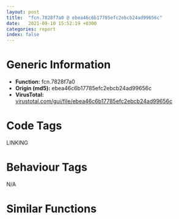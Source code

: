 ```yaml
---
layout: post
title:  "fcn.7828f7a0 @ ebea46c6b17785efc2ebcb24ad99656c"
date:   2021-09-10 15:52:19 +0300
categories: report
index: false
---
```


# Generic Information
- **Function:** fcn.7828f7a0
- **Origin (md5):** ebea46c6b17785efc2ebcb24ad99656c
- **VirusTotal:** [virustotal.com/gui/file/ebea46c6b17785efc2ebcb24ad99656c][virustotal_ref]

# Code Tags
<span class="tag" id="LINKING">LINKING</span>


# Behaviour Tags
<span class="bhv-tag" id="na">N/A</span>

# Similar Functions
<script type="text/javascript" src="https://www.gstatic.com/charts/loader.js"></script>
<script type="text/javascript">

    google.charts.load('current', {'packages':['corechart']});
    google.charts.setOnLoadCallback(drawChart);

    function drawChart() {
    var data = new google.visualization.DataTable();
        data.addColumn('number', 'X');
        data.addColumn('number', 'Y');
        data.addColumn({type: 'string', role: 'tooltip', 'p': {'html': true}});
        data.addColumn({'type': 'string', 'role': 'style'});
        
        data.addRows([
    [36.3824577331543, -145.6014404296875, '<b><a href="/report/fcn.7828f7a0@ebea46c6b17785efc2ebcb24ad99656c">fcn.7828f7a0</a><br>@ebea46c6b17785efc2ebcb24ad99656c</b><br>push ebp<br>mov ebp, esp<br>push ecx<br>mov dword[ebp-4], ecx<br>mov ecx, dword[ebp-4]<br>add ecx, 0x17c<br>call fcn.782815f0<br>movzx eax, al<br>test eax, eax<br>je 0x7828f7df<br>push 0x781dc484<br>mov ecx, dword[ebp-4]<br>call fcn.78229620<br>push eax<br>call dword[sym.imp.KERNEL32.dll_GetProcAddress]<br>push eax<br>mov ecx, dword[ebp-4]<br>add ecx, 0x17c<br>call fcn.78295330<br>mov ecx, dword[ebp-4]<br>mov edx, dword[ecx+0x17c]<br>mov eax, dword[ebp+8]<br>mov dword[eax], edx<br>mov eax, dword[ebp+8]<br>mov esp, ebp<br>pop ebp<br>ret 4<br><eoc> ', 'point { fill-color: #e0440e; }'],
[-139.81260681152344, -119.70321655273438, '<b><a href="/report/fcn.78281cb0@ebea46c6b17785efc2ebcb24ad99656c">fcn.78281cb0</a><br>@ebea46c6b17785efc2ebcb24ad99656c</b><br>push ebp<br>mov ebp, esp<br>push ecx<br>mov dword[ebp-4], ecx<br>mov ecx, dword[ebp-4]<br>add ecx, 0x34<br>call fcn.782815f0<br>movzx eax, al<br>test eax, eax<br>je 0x78281ce9<br>push 0x781daf74<br>mov ecx, dword[ebp-4]<br>call fcn.78229620<br>push eax<br>call dword[sym.imp.KERNEL32.dll_GetProcAddress]<br>push eax<br>mov ecx, dword[ebp-4]<br>add ecx, 0x34<br>call fcn.78295330<br>mov ecx, dword[ebp-4]<br>mov edx, dword[ecx+0x34]<br>mov eax, dword[ebp+8]<br>mov dword[eax], edx<br>mov eax, dword[ebp+8]<br>mov esp, ebp<br>pop ebp<br>ret 4<br><eoc> ', 'null'],
[-18.789562225341797, -119.72640991210938, '<b><a href="/report/fcn.78283720@ebea46c6b17785efc2ebcb24ad99656c">fcn.78283720</a><br>@ebea46c6b17785efc2ebcb24ad99656c</b><br>push ebp<br>mov ebp, esp<br>push ecx<br>mov dword[ebp-4], ecx<br>mov ecx, dword[ebp-4]<br>add ecx, 0x7c<br>call fcn.782815f0<br>movzx eax, al<br>test eax, eax<br>je 0x78283759<br>push 0x781db0b8<br>mov ecx, dword[ebp-4]<br>call fcn.78229620<br>push eax<br>call dword[sym.imp.KERNEL32.dll_GetProcAddress]<br>push eax<br>mov ecx, dword[ebp-4]<br>add ecx, 0x7c<br>call fcn.78295330<br>mov ecx, dword[ebp-4]<br>mov edx, dword[ecx+0x7c]<br>mov eax, dword[ebp+8]<br>mov dword[eax], edx<br>mov eax, dword[ebp+8]<br>mov esp, ebp<br>pop ebp<br>ret 4<br><eoc> ', 'null'],
[127.17093658447266, 44.71161651611328, '<b><a href="/report/fcn.78282220@ebea46c6b17785efc2ebcb24ad99656c">fcn.78282220</a><br>@ebea46c6b17785efc2ebcb24ad99656c</b><br>push ebp<br>mov ebp, esp<br>push ecx<br>mov dword[ebp-4], ecx<br>mov ecx, dword[ebp-4]<br>add ecx, 0x40<br>call fcn.782815f0<br>movzx eax, al<br>test eax, eax<br>je 0x78282259<br>push 0x781dafb8<br>mov ecx, dword[ebp-4]<br>call fcn.78229620<br>push eax<br>call dword[sym.imp.KERNEL32.dll_GetProcAddress]<br>push eax<br>mov ecx, dword[ebp-4]<br>add ecx, 0x40<br>call fcn.78295330<br>mov ecx, dword[ebp-4]<br>mov edx, dword[ecx+0x40]<br>mov eax, dword[ebp+8]<br>mov dword[eax], edx<br>mov eax, dword[ebp+8]<br>mov esp, ebp<br>pop ebp<br>ret 4<br><eoc> ', 'null'],
[2.0560877323150635, -14.664393424987793, '<b><a href="/report/fcn.782543f0@ebea46c6b17785efc2ebcb24ad99656c">fcn.782543f0</a><br>@ebea46c6b17785efc2ebcb24ad99656c</b><br>push ebp<br>mov ebp, esp<br>push ecx<br>mov dword[ebp-4], ecx<br>mov ecx, dword[ebp-4]<br>add ecx, 0x10<br>call fcn.782815f0<br>movzx eax, al<br>test eax, eax<br>je 0x78254429<br>push 0x781d611c<br>mov ecx, dword[ebp-4]<br>call fcn.78229620<br>push eax<br>call dword[sym.imp.KERNEL32.dll_GetProcAddress]<br>push eax<br>mov ecx, dword[ebp-4]<br>add ecx, 0x10<br>call fcn.78295330<br>mov ecx, dword[ebp-4]<br>mov edx, dword[ecx+0x10]<br>mov eax, dword[ebp+8]<br>mov dword[eax], edx<br>mov eax, dword[ebp+8]<br>mov esp, ebp<br>pop ebp<br>ret 4<br><eoc> ', 'null'],
[45.22010040283203, 5.6389241218566895, '<b><a href="/report/fcn.78282d10@ebea46c6b17785efc2ebcb24ad99656c">fcn.78282d10</a><br>@ebea46c6b17785efc2ebcb24ad99656c</b><br>push ebp<br>mov ebp, esp<br>push ecx<br>mov dword[ebp-4], ecx<br>mov ecx, dword[ebp-4]<br>add ecx, 0x64<br>call fcn.782815f0<br>movzx eax, al<br>test eax, eax<br>je 0x78282d49<br>push 0x781db034<br>mov ecx, dword[ebp-4]<br>call fcn.78229620<br>push eax<br>call dword[sym.imp.KERNEL32.dll_GetProcAddress]<br>push eax<br>mov ecx, dword[ebp-4]<br>add ecx, 0x64<br>call fcn.78295330<br>mov ecx, dword[ebp-4]<br>mov edx, dword[ecx+0x64]<br>mov eax, dword[ebp+8]<br>mov dword[eax], edx<br>mov eax, dword[ebp+8]<br>mov esp, ebp<br>pop ebp<br>ret 4<br><eoc> ', 'null'],
[-36.83955001831055, 80.04724884033203, '<b><a href="/report/fcn.78283570@ebea46c6b17785efc2ebcb24ad99656c">fcn.78283570</a><br>@ebea46c6b17785efc2ebcb24ad99656c</b><br>push ebp<br>mov ebp, esp<br>push ecx<br>mov dword[ebp-4], ecx<br>mov ecx, dword[ebp-4]<br>add ecx, 0x78<br>call fcn.782815f0<br>movzx eax, al<br>test eax, eax<br>je 0x782835a9<br>push 0x781db098<br>mov ecx, dword[ebp-4]<br>call fcn.78229620<br>push eax<br>call dword[sym.imp.KERNEL32.dll_GetProcAddress]<br>push eax<br>mov ecx, dword[ebp-4]<br>add ecx, 0x78<br>call fcn.78295330<br>mov ecx, dword[ebp-4]<br>mov edx, dword[ecx+0x78]<br>mov eax, dword[ebp+8]<br>mov dword[eax], edx<br>mov eax, dword[ebp+8]<br>mov esp, ebp<br>pop ebp<br>ret 4<br><eoc> ', 'null'],
[-99.40074920654297, -30.1927547454834, '<b><a href="/report/fcn.78281b00@ebea46c6b17785efc2ebcb24ad99656c">fcn.78281b00</a><br>@ebea46c6b17785efc2ebcb24ad99656c</b><br>push ebp<br>mov ebp, esp<br>push ecx<br>mov dword[ebp-4], ecx<br>mov ecx, dword[ebp-4]<br>add ecx, 0x30<br>call fcn.782815f0<br>movzx eax, al<br>test eax, eax<br>je 0x78281b39<br>push 0x781daf5c<br>mov ecx, dword[ebp-4]<br>call fcn.78229620<br>push eax<br>call dword[sym.imp.KERNEL32.dll_GetProcAddress]<br>push eax<br>mov ecx, dword[ebp-4]<br>add ecx, 0x30<br>call fcn.78295330<br>mov ecx, dword[ebp-4]<br>mov edx, dword[ecx+0x30]<br>mov eax, dword[ebp+8]<br>mov dword[eax], edx<br>mov eax, dword[ebp+8]<br>mov esp, ebp<br>pop ebp<br>ret 4<br><eoc> ', 'null'],
[-7.029330253601074, -65.39620208740234, '<b><a href="/report/fcn.78292b00@ebea46c6b17785efc2ebcb24ad99656c">fcn.78292b00</a><br>@ebea46c6b17785efc2ebcb24ad99656c</b><br>push ebp<br>mov ebp, esp<br>push ecx<br>mov dword[ebp-4], ecx<br>mov ecx, dword[ebp-4]<br>add ecx, 0x48<br>call fcn.782815f0<br>movzx eax, al<br>test eax, eax<br>je 0x78292b39<br>push 0x781dcf04<br>mov ecx, dword[ebp-4]<br>call fcn.78229620<br>push eax<br>call dword[sym.imp.KERNEL32.dll_GetProcAddress]<br>push eax<br>mov ecx, dword[ebp-4]<br>add ecx, 0x48<br>call fcn.78295330<br>mov ecx, dword[ebp-4]<br>mov edx, dword[ecx+0x48]<br>mov eax, dword[ebp+8]<br>mov dword[eax], edx<br>mov eax, dword[ebp+8]<br>mov esp, ebp<br>pop ebp<br>ret 4<br><eoc> ', 'null'],
[12.138737678527832, 179.26918029785156, '<b><a href="/report/fcn.78283c90@ebea46c6b17785efc2ebcb24ad99656c">fcn.78283c90</a><br>@ebea46c6b17785efc2ebcb24ad99656c</b><br>push ebp<br>mov ebp, esp<br>push ecx<br>mov dword[ebp-4], ecx<br>mov ecx, dword[ebp-4]<br>add ecx, 0x88<br>call fcn.782815f0<br>movzx eax, al<br>test eax, eax<br>je 0x78283ccf<br>push 0x781db0fc<br>mov ecx, dword[ebp-4]<br>call fcn.78229620<br>push eax<br>call dword[sym.imp.KERNEL32.dll_GetProcAddress]<br>push eax<br>mov ecx, dword[ebp-4]<br>add ecx, 0x88<br>call fcn.78295330<br>mov ecx, dword[ebp-4]<br>mov edx, dword[ecx+0x88]<br>mov eax, dword[ebp+8]<br>mov dword[eax], edx<br>mov eax, dword[ebp+8]<br>mov esp, ebp<br>pop ebp<br>ret 4<br><eoc> ', 'null'],
[-42.07402420043945, -201.79969787597656, '<b><a href="/report/fcn.78282960@ebea46c6b17785efc2ebcb24ad99656c">fcn.78282960</a><br>@ebea46c6b17785efc2ebcb24ad99656c</b><br>push ebp<br>mov ebp, esp<br>push ecx<br>mov dword[ebp-4], ecx<br>mov ecx, dword[ebp-4]<br>add ecx, 0x54<br>call fcn.782815f0<br>movzx eax, al<br>test eax, eax<br>je 0x78282999<br>push 0x781db008<br>mov ecx, dword[ebp-4]<br>call fcn.78229620<br>push eax<br>call dword[sym.imp.KERNEL32.dll_GetProcAddress]<br>push eax<br>mov ecx, dword[ebp-4]<br>add ecx, 0x54<br>call fcn.78295330<br>mov ecx, dword[ebp-4]<br>mov edx, dword[ecx+0x54]<br>mov eax, dword[ebp+8]<br>mov dword[eax], edx<br>mov eax, dword[ebp+8]<br>mov esp, ebp<br>pop ebp<br>ret 4<br><eoc> ', 'null'],
[220.7082061767578, 22.65473175048828, '<b><a href="/report/fcn.78291a80@ebea46c6b17785efc2ebcb24ad99656c">fcn.78291a80</a><br>@ebea46c6b17785efc2ebcb24ad99656c</b><br>push ebp<br>mov ebp, esp<br>push ecx<br>mov dword[ebp-4], ecx<br>mov ecx, dword[ebp-4]<br>add ecx, 0x18<br>call fcn.782815f0<br>movzx eax, al<br>test eax, eax<br>je 0x78291ab9<br>push 0x781dc978<br>mov ecx, dword[ebp-4]<br>call fcn.78229620<br>push eax<br>call dword[sym.imp.KERNEL32.dll_GetProcAddress]<br>push eax<br>mov ecx, dword[ebp-4]<br>add ecx, 0x18<br>call fcn.78295330<br>mov ecx, dword[ebp-4]<br>mov edx, dword[ecx+0x18]<br>mov eax, dword[ebp+8]<br>mov dword[eax], edx<br>mov eax, dword[ebp+8]<br>mov esp, ebp<br>pop ebp<br>ret 4<br><eoc> ', 'null'],
[157.3623809814453, 134.93304443359375, '<b><a href="/report/fcn.78284230@ebea46c6b17785efc2ebcb24ad99656c">fcn.78284230</a><br>@ebea46c6b17785efc2ebcb24ad99656c</b><br>push ebp<br>mov ebp, esp<br>push ecx<br>mov dword[ebp-4], ecx<br>mov ecx, dword[ebp-4]<br>add ecx, 0xcc<br>call fcn.782815f0<br>movzx eax, al<br>test eax, eax<br>je 0x7828426f<br>push 0x781db134<br>mov ecx, dword[ebp-4]<br>call fcn.78229620<br>push eax<br>call dword[sym.imp.KERNEL32.dll_GetProcAddress]<br>push eax<br>mov ecx, dword[ebp-4]<br>add ecx, 0xcc<br>call fcn.78295330<br>mov ecx, dword[ebp-4]<br>mov edx, dword[ecx+0xcc]<br>mov eax, dword[ebp+8]<br>mov dword[eax], edx<br>mov eax, dword[ebp+8]<br>mov esp, ebp<br>pop ebp<br>ret 4<br><eoc> ', 'null'],
[116.3750228881836, -196.17845153808594, '<b><a href="/report/fcn.78295130@ebea46c6b17785efc2ebcb24ad99656c">fcn.78295130</a><br>@ebea46c6b17785efc2ebcb24ad99656c</b><br>push ebp<br>mov ebp, esp<br>push ecx<br>mov dword[ebp-4], ecx<br>mov ecx, dword[ebp-4]<br>add ecx, 0x30<br>call fcn.782815f0<br>movzx eax, al<br>test eax, eax<br>je 0x78295169<br>push 0x781dd8cc<br>mov ecx, dword[ebp-4]<br>call fcn.78229620<br>push eax<br>call dword[sym.imp.KERNEL32.dll_GetProcAddress]<br>push eax<br>mov ecx, dword[ebp-4]<br>add ecx, 0x30<br>call fcn.78295330<br>mov ecx, dword[ebp-4]<br>mov edx, dword[ecx+0x30]<br>mov eax, dword[ebp+8]<br>mov dword[eax], edx<br>mov eax, dword[ebp+8]<br>mov esp, ebp<br>pop ebp<br>ret 4<br><eoc> ', 'null'],
[-105.34803009033203, 128.3100128173828, '<b><a href="/report/fcn.78281780@ebea46c6b17785efc2ebcb24ad99656c">fcn.78281780</a><br>@ebea46c6b17785efc2ebcb24ad99656c</b><br>push ebp<br>mov ebp, esp<br>push ecx<br>mov dword[ebp-4], ecx<br>mov ecx, dword[ebp-4]<br>add ecx, 0x28<br>call fcn.782815f0<br>movzx eax, al<br>test eax, eax<br>je 0x782817b9<br>push 0x781daf34<br>mov ecx, dword[ebp-4]<br>call fcn.78229620<br>push eax<br>call dword[sym.imp.KERNEL32.dll_GetProcAddress]<br>push eax<br>mov ecx, dword[ebp-4]<br>add ecx, 0x28<br>call fcn.78295330<br>mov ecx, dword[ebp-4]<br>mov edx, dword[ecx+0x28]<br>mov eax, dword[ebp+8]<br>mov dword[eax], edx<br>mov eax, dword[ebp+8]<br>mov esp, ebp<br>pop ebp<br>ret 4<br><eoc> ', 'null'],
[93.67412567138672, -56.135467529296875, '<b><a href="/report/fcn.78281940@ebea46c6b17785efc2ebcb24ad99656c">fcn.78281940</a><br>@ebea46c6b17785efc2ebcb24ad99656c</b><br>push ebp<br>mov ebp, esp<br>push ecx<br>mov dword[ebp-4], ecx<br>mov ecx, dword[ebp-4]<br>add ecx, 0x2c<br>call fcn.782815f0<br>movzx eax, al<br>test eax, eax<br>je 0x78281979<br>push 0x781daf44<br>mov ecx, dword[ebp-4]<br>call fcn.78229620<br>push eax<br>call dword[sym.imp.KERNEL32.dll_GetProcAddress]<br>push eax<br>mov ecx, dword[ebp-4]<br>add ecx, 0x2c<br>call fcn.78295330<br>mov ecx, dword[ebp-4]<br>mov edx, dword[ecx+0x2c]<br>mov eax, dword[ebp+8]<br>mov dword[eax], edx<br>mov eax, dword[ebp+8]<br>mov esp, ebp<br>pop ebp<br>ret 4<br><eoc> ', 'null'],
[147.0821075439453, -80.70136260986328, '<b><a href="/report/fcn.78283e70@ebea46c6b17785efc2ebcb24ad99656c">fcn.78283e70</a><br>@ebea46c6b17785efc2ebcb24ad99656c</b><br>push ebp<br>mov ebp, esp<br>push ecx<br>mov dword[ebp-4], ecx<br>mov ecx, dword[ebp-4]<br>add ecx, 0x9c<br>call fcn.782815f0<br>movzx eax, al<br>test eax, eax<br>je 0x78283eaf<br>push 0x781db10c<br>mov ecx, dword[ebp-4]<br>call fcn.78229620<br>push eax<br>call dword[sym.imp.KERNEL32.dll_GetProcAddress]<br>push eax<br>mov ecx, dword[ebp-4]<br>add ecx, 0x9c<br>call fcn.78295330<br>mov ecx, dword[ebp-4]<br>mov edx, dword[ecx+0x9c]<br>mov eax, dword[ebp+8]<br>mov dword[eax], edx<br>mov eax, dword[ebp+8]<br>mov esp, ebp<br>pop ebp<br>ret 4<br><eoc> ', 'null'],
[-64.19912719726562, -83.83597564697266, '<b><a href="/report/fcn.782815a0@ebea46c6b17785efc2ebcb24ad99656c">fcn.782815a0</a><br>@ebea46c6b17785efc2ebcb24ad99656c</b><br>push ebp<br>mov ebp, esp<br>push ecx<br>mov dword[ebp-4], ecx<br>mov ecx, dword[ebp-4]<br>add ecx, 0x20<br>call fcn.782815f0<br>movzx eax, al<br>test eax, eax<br>je 0x782815d9<br>push 0x781daf1c<br>mov ecx, dword[ebp-4]<br>call fcn.78229620<br>push eax<br>call dword[sym.imp.KERNEL32.dll_GetProcAddress]<br>push eax<br>mov ecx, dword[ebp-4]<br>add ecx, 0x20<br>call fcn.78295330<br>mov ecx, dword[ebp-4]<br>mov edx, dword[ecx+0x20]<br>mov eax, dword[ebp+8]<br>mov dword[eax], edx<br>mov eax, dword[ebp+8]<br>mov esp, ebp<br>pop ebp<br>ret 4<br><eoc> ', 'null'],
[81.63257598876953, 99.87158203125, '<b><a href="/report/fcn.78294b80@ebea46c6b17785efc2ebcb24ad99656c">fcn.78294b80</a><br>@ebea46c6b17785efc2ebcb24ad99656c</b><br>push ebp<br>mov ebp, esp<br>push ecx<br>mov dword[ebp-4], ecx<br>mov ecx, dword[ebp-4]<br>add ecx, 0x40<br>call fcn.782815f0<br>movzx eax, al<br>test eax, eax<br>je 0x78294bb9<br>push 0x781dd694<br>mov ecx, dword[ebp-4]<br>call fcn.78229620<br>push eax<br>call dword[sym.imp.KERNEL32.dll_GetProcAddress]<br>push eax<br>mov ecx, dword[ebp-4]<br>add ecx, 0x40<br>call fcn.78295330<br>mov ecx, dword[ebp-4]<br>mov edx, dword[ecx+0x40]<br>mov eax, dword[ebp+8]<br>mov dword[eax], edx<br>mov eax, dword[ebp+8]<br>mov esp, ebp<br>pop ebp<br>ret 4<br><eoc> ', 'null'],
[13.7564115524292, 44.94307327270508, '<b><a href="/report/fcn.7829a570@ebea46c6b17785efc2ebcb24ad99656c">fcn.7829a570</a><br>@ebea46c6b17785efc2ebcb24ad99656c</b><br>push ebp<br>mov ebp, esp<br>push ecx<br>mov dword[ebp-4], ecx<br>mov ecx, dword[ebp-4]<br>add ecx, 0x4c<br>call fcn.782815f0<br>movzx eax, al<br>test eax, eax<br>je 0x7829a5a9<br>push 0x781ddf28<br>mov ecx, dword[ebp-4]<br>call fcn.78229620<br>push eax<br>call dword[sym.imp.KERNEL32.dll_GetProcAddress]<br>push eax<br>mov ecx, dword[ebp-4]<br>add ecx, 0x4c<br>call fcn.78295330<br>mov ecx, dword[ebp-4]<br>mov edx, dword[ecx+0x4c]<br>mov eax, dword[ebp+8]<br>mov dword[eax], edx<br>mov eax, dword[ebp+8]<br>mov esp, ebp<br>pop ebp<br>ret 4<br><eoc> ', 'null'],
[20.844524383544922, 97.99893188476562, '<b><a href="/report/fcn.782823e0@ebea46c6b17785efc2ebcb24ad99656c">fcn.782823e0</a><br>@ebea46c6b17785efc2ebcb24ad99656c</b><br>push ebp<br>mov ebp, esp<br>push ecx<br>mov dword[ebp-4], ecx<br>mov ecx, dword[ebp-4]<br>add ecx, 0x44<br>call fcn.782815f0<br>movzx eax, al<br>test eax, eax<br>je 0x78282419<br>push 0x781dafcc<br>mov ecx, dword[ebp-4]<br>call fcn.78229620<br>push eax<br>call dword[sym.imp.KERNEL32.dll_GetProcAddress]<br>push eax<br>mov ecx, dword[ebp-4]<br>add ecx, 0x44<br>call fcn.78295330<br>mov ecx, dword[ebp-4]<br>mov edx, dword[ecx+0x44]<br>mov eax, dword[ebp+8]<br>mov dword[eax], edx<br>mov eax, dword[ebp+8]<br>mov esp, ebp<br>pop ebp<br>ret 4<br><eoc> ', 'null'],
[69.11955261230469, 48.69383239746094, '<b><a href="/report/fcn.782827a0@ebea46c6b17785efc2ebcb24ad99656c">fcn.782827a0</a><br>@ebea46c6b17785efc2ebcb24ad99656c</b><br>push ebp<br>mov ebp, esp<br>push ecx<br>mov dword[ebp-4], ecx<br>mov ecx, dword[ebp-4]<br>add ecx, 0x50<br>call fcn.782815f0<br>movzx eax, al<br>test eax, eax<br>je 0x782827d9<br>push 0x781daff4<br>mov ecx, dword[ebp-4]<br>call fcn.78229620<br>push eax<br>call dword[sym.imp.KERNEL32.dll_GetProcAddress]<br>push eax<br>mov ecx, dword[ebp-4]<br>add ecx, 0x50<br>call fcn.78295330<br>mov ecx, dword[ebp-4]<br>mov edx, dword[ecx+0x50]<br>mov eax, dword[ebp+8]<br>mov dword[eax], edx<br>mov eax, dword[ebp+8]<br>mov esp, ebp<br>pop ebp<br>ret 4<br><eoc> ', 'null'],
[-84.32469940185547, 32.7708854675293, '<b><a href="/report/fcn.7829a220@ebea46c6b17785efc2ebcb24ad99656c">fcn.7829a220</a><br>@ebea46c6b17785efc2ebcb24ad99656c</b><br>push ebp<br>mov ebp, esp<br>push ecx<br>mov dword[ebp-4], ecx<br>mov ecx, dword[ebp-4]<br>add ecx, 0x60<br>call fcn.782815f0<br>movzx eax, al<br>test eax, eax<br>je 0x7829a259<br>push 0x781ddee0<br>mov ecx, dword[ebp-4]<br>call fcn.78229620<br>push eax<br>call dword[sym.imp.KERNEL32.dll_GetProcAddress]<br>push eax<br>mov ecx, dword[ebp-4]<br>add ecx, 0x60<br>call fcn.78295330<br>mov ecx, dword[ebp-4]<br>mov edx, dword[ecx+0x60]<br>mov eax, dword[ebp+8]<br>mov dword[eax], edx<br>mov eax, dword[ebp+8]<br>mov esp, ebp<br>pop ebp<br>ret 4<br><eoc> ', 'null'],
[-31.95254898071289, 23.14112663269043, '<b><a href="/report/fcn.78292cb0@ebea46c6b17785efc2ebcb24ad99656c">fcn.78292cb0</a><br>@ebea46c6b17785efc2ebcb24ad99656c</b><br>push ebp<br>mov ebp, esp<br>push ecx<br>mov dword[ebp-4], ecx<br>mov ecx, dword[ebp-4]<br>add ecx, 0x54<br>call fcn.782815f0<br>movzx eax, al<br>test eax, eax<br>je 0x78292ce9<br>push 0x781dcf10<br>mov ecx, dword[ebp-4]<br>call fcn.78229620<br>push eax<br>call dword[sym.imp.KERNEL32.dll_GetProcAddress]<br>push eax<br>mov ecx, dword[ebp-4]<br>add ecx, 0x54<br>call fcn.78295330<br>mov ecx, dword[ebp-4]<br>mov edx, dword[ecx+0x54]<br>mov eax, dword[ebp+8]<br>mov dword[eax], edx<br>mov eax, dword[ebp+8]<br>mov esp, ebp<br>pop ebp<br>ret 4<br><eoc> ', 'null'],
[91.78670501708984, -112.63619995117188, '<b><a href="/report/fcn.78282b40@ebea46c6b17785efc2ebcb24ad99656c">fcn.78282b40</a><br>@ebea46c6b17785efc2ebcb24ad99656c</b><br>push ebp<br>mov ebp, esp<br>push ecx<br>mov dword[ebp-4], ecx<br>mov ecx, dword[ebp-4]<br>add ecx, 0x58<br>call fcn.782815f0<br>movzx eax, al<br>test eax, eax<br>je 0x78282b79<br>push 0x781db01c<br>mov ecx, dword[ebp-4]<br>call fcn.78229620<br>push eax<br>call dword[sym.imp.KERNEL32.dll_GetProcAddress]<br>push eax<br>mov ecx, dword[ebp-4]<br>add ecx, 0x58<br>call fcn.78295330<br>mov ecx, dword[ebp-4]<br>mov edx, dword[ecx+0x58]<br>mov eax, dword[ebp+8]<br>mov dword[eax], edx<br>mov eax, dword[ebp+8]<br>mov esp, ebp<br>pop ebp<br>ret 4<br><eoc> ', 'null'],
[-46.46133041381836, -28.45347785949707, '<b><a href="/report/fcn.78283ab0@ebea46c6b17785efc2ebcb24ad99656c">fcn.78283ab0</a><br>@ebea46c6b17785efc2ebcb24ad99656c</b><br>push ebp<br>mov ebp, esp<br>push ecx<br>mov dword[ebp-4], ecx<br>mov ecx, dword[ebp-4]<br>add ecx, 0x84<br>call fcn.782815f0<br>movzx eax, al<br>test eax, eax<br>je 0x78283aef<br>push 0x781db0ec<br>mov ecx, dword[ebp-4]<br>call fcn.78229620<br>push eax<br>call dword[sym.imp.KERNEL32.dll_GetProcAddress]<br>push eax<br>mov ecx, dword[ebp-4]<br>add ecx, 0x84<br>call fcn.78295330<br>mov ecx, dword[ebp-4]<br>mov edx, dword[ecx+0x84]<br>mov eax, dword[ebp+8]<br>mov dword[eax], edx<br>mov eax, dword[ebp+8]<br>mov esp, ebp<br>pop ebp<br>ret 4<br><eoc> ', 'null'],
[39.0713005065918, -90.93484497070312, '<b><a href="/report/fcn.782831e0@ebea46c6b17785efc2ebcb24ad99656c">fcn.782831e0</a><br>@ebea46c6b17785efc2ebcb24ad99656c</b><br>push ebp<br>mov ebp, esp<br>push ecx<br>mov dword[ebp-4], ecx<br>mov ecx, dword[ebp-4]<br>add ecx, 0x70<br>call fcn.782815f0<br>movzx eax, al<br>test eax, eax<br>je 0x78283219<br>push 0x781db070<br>mov ecx, dword[ebp-4]<br>call fcn.78229620<br>push eax<br>call dword[sym.imp.KERNEL32.dll_GetProcAddress]<br>push eax<br>mov ecx, dword[ebp-4]<br>add ecx, 0x70<br>call fcn.78295330<br>mov ecx, dword[ebp-4]<br>mov edx, dword[ecx+0x70]<br>mov eax, dword[ebp+8]<br>mov dword[eax], edx<br>mov eax, dword[ebp+8]<br>mov esp, ebp<br>pop ebp<br>ret 4<br><eoc> ', 'null'],
[145.78912353515625, -17.630578994750977, '<b><a href="/report/fcn.782918d0@ebea46c6b17785efc2ebcb24ad99656c">fcn.782918d0</a><br>@ebea46c6b17785efc2ebcb24ad99656c</b><br>push ebp<br>mov ebp, esp<br>push ecx<br>mov dword[ebp-4], ecx<br>mov ecx, dword[ebp-4]<br>add ecx, 0x10<br>call fcn.782815f0<br>movzx eax, al<br>test eax, eax<br>je 0x78291909<br>push 0x781dc964<br>mov ecx, dword[ebp-4]<br>call fcn.78229620<br>push eax<br>call dword[sym.imp.KERNEL32.dll_GetProcAddress]<br>push eax<br>mov ecx, dword[ebp-4]<br>add ecx, 0x10<br>call fcn.78295330<br>mov ecx, dword[ebp-4]<br>mov edx, dword[ecx+0x10]<br>mov eax, dword[ebp+8]<br>mov dword[eax], edx<br>mov eax, dword[ebp+8]<br>mov esp, ebp<br>pop ebp<br>ret 4<br><eoc> ', 'null'],
[93.61370086669922, -3.3770813941955566, '<b><a href="/report/fcn.7828f960@ebea46c6b17785efc2ebcb24ad99656c">fcn.7828f960</a><br>@ebea46c6b17785efc2ebcb24ad99656c</b><br>push ebp<br>mov ebp, esp<br>push ecx<br>mov dword[ebp-4], ecx<br>mov ecx, dword[ebp-4]<br>add ecx, 0x180<br>call fcn.782815f0<br>movzx eax, al<br>test eax, eax<br>je 0x7828f99f<br>push 0x781dc4a0<br>mov ecx, dword[ebp-4]<br>call fcn.78229620<br>push eax<br>call dword[sym.imp.KERNEL32.dll_GetProcAddress]<br>push eax<br>mov ecx, dword[ebp-4]<br>add ecx, 0x180<br>call fcn.78295330<br>mov ecx, dword[ebp-4]<br>mov edx, dword[ecx+0x180]<br>mov eax, dword[ebp+8]<br>mov dword[eax], edx<br>mov eax, dword[ebp+8]<br>mov esp, ebp<br>pop ebp<br>ret 4<br><eoc> ', 'null'],
[45.25148010253906, -42.72517013549805, '<b><a href="/report/fcn.78293f00@ebea46c6b17785efc2ebcb24ad99656c">fcn.78293f00</a><br>@ebea46c6b17785efc2ebcb24ad99656c</b><br>push ebp<br>mov ebp, esp<br>push ecx<br>mov dword[ebp-4], ecx<br>mov ecx, dword[ebp-4]<br>add ecx, 0x28<br>call fcn.782815f0<br>movzx eax, al<br>test eax, eax<br>je 0x78293f39<br>push 0x781dd410<br>mov ecx, dword[ebp-4]<br>call fcn.78229620<br>push eax<br>call dword[sym.imp.KERNEL32.dll_GetProcAddress]<br>push eax<br>mov ecx, dword[ebp-4]<br>add ecx, 0x28<br>call fcn.78295330<br>mov ecx, dword[ebp-4]<br>mov edx, dword[ecx+0x28]<br>mov eax, dword[ebp+8]<br>mov dword[eax], edx<br>mov eax, dword[ebp+8]<br>mov esp, ebp<br>pop ebp<br>ret 4<br><eoc> ', 'null'],
[-172.59295654296875, 17.58351707458496, '<b><a href="/report/fcn.78282e70@ebea46c6b17785efc2ebcb24ad99656c">fcn.78282e70</a><br>@ebea46c6b17785efc2ebcb24ad99656c</b><br>push ebp<br>mov ebp, esp<br>push ecx<br>mov dword[ebp-4], ecx<br>mov ecx, dword[ebp-4]<br>add ecx, 0x68<br>call fcn.782815f0<br>movzx eax, al<br>test eax, eax<br>je 0x78282ea9<br>push 0x781db048<br>mov ecx, dword[ebp-4]<br>call fcn.78229620<br>push eax<br>call dword[sym.imp.KERNEL32.dll_GetProcAddress]<br>push eax<br>mov ecx, dword[ebp-4]<br>add ecx, 0x68<br>call fcn.78295330<br>mov ecx, dword[ebp-4]<br>mov edx, dword[ecx+0x68]<br>mov eax, dword[ebp+8]<br>mov dword[eax], edx<br>mov eax, dword[ebp+8]<br>mov esp, ebp<br>pop ebp<br>ret 4<br><eoc> ', 'null'],

        ]);

    var options = {
        title: 'Similarity Plot',
        legend: 'none',
        colors: ['#dedbd9', '#e6693e', '#ec8f6e', '#f3b49f', '#f6c7b6'],
        tooltip: {isHtml: true, trigger: 'both'},
        explorer: {
        actions: ["dragToZoom", "rightClickToReset"],
        },
        chartArea: {
        width: '80%',
        height: '80%'
        },
        width: '100%',
        height: '100%'
    };

    var chart = new google.visualization.ScatterChart(document.getElementById('chart_div'));

    chart.draw(data, options);
    }
    
</script>


<div id="chart_div" style="width: 100%px; height: 100%;"></div>

# Disassembled Code
{% highlight nasm %}

push ebp
mov ebp, esp
push ecx
mov dword[ebp-4], ecx
mov ecx, dword[ebp-4]
add ecx, 0x17c
call fcn.782815f0
movzx eax, al
test eax, eax
je 0x7828f7df
push 0x781dc484
mov ecx, dword[ebp-4]
call fcn.78229620
push eax
call dword[sym.imp.KERNEL32.dll_GetProcAddress]
push eax
mov ecx, dword[ebp-4]
add ecx, 0x17c
call fcn.78295330
mov ecx, dword[ebp-4]
mov edx, dword[ecx+0x17c]
mov eax, dword[ebp+8]
mov dword[eax], edx
mov eax, dword[ebp+8]
mov esp, ebp
pop ebp
ret 4

{% endhighlight %}

[virustotal_ref]: https://www.virustotal.com/gui/file/ebea46c6b17785efc2ebcb24ad99656c